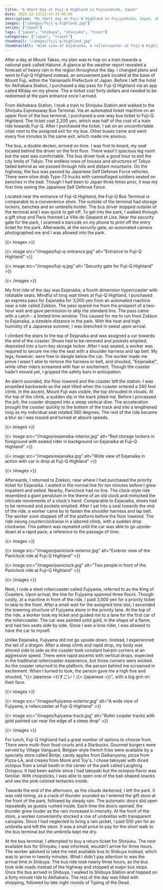 ```yaml
---
title: "A Short Day at Fuji-Q Highland in Fujiyoshida, Japan"
date: 2023-12-13T13:41:33-05:00
description: "My short day at Fuji-Q Highland in Fujiyoshida, Japan, shortened by heavy rain and thunder."
images: ["/images/fuji-q-highland.jpg"]
series: ["Japan"]
tags: ["japan", "shibuya", "shinjuku", "train"]
categories: ["japan", "travel"]
thumbnail: "/images/fuji-q-highland.jpg"
thumbnailAlt: "Wide view of Eejanaika, a rollercoaster at Fuji-Q Highland, with two people walking in foreground"
---
```


After a day at Mount Takao, my plan was to hop on a train towards a national park called Hakone. A glance at the weather report revealed a forecast of heavy rain in the region throughout the day. I changed plans and went to Fuji-Q Highland instead, an amusement park located at the base of Mount Fuji, within the Yamanashi Prefecture of Japan. Before I left the hotel for Akihabara Station, I purchased a day pass for Fuji-Q Highland via an app called KKday on my phone. The e-ticket cost forty dollars and needed to be redeemed at the park entrance once I arrived.

From Akihabara Station, I took a train to Shinjuku Station and walked to the Shinjuku Expressway Bus Terminal. Via an automated ticket machine on an upper floor of the bus terminal, I purchased a one-way bus ticket to Fuji-Q Highland. The ticket cost 2,200 yen, which was half of the cost of a train ride towards Fuji-Q. After I purchased the ticket, I sat on an uncomfortable chair next to the assigned exit for my bus. Other buses came and went every five minutes to the same exit, which made me anxious.

The bus, a double decker, arrived on time. I was first to board, my seat located behind the driver on the first floor. There wasn't spacious leg room but the seat was comfortable. The bus driver took a good hour to exit the city limits of Tokyo. The endless rows of houses and structures of Tokyo faded behind as we passed through hills and distant mountains. On the highway, the bus was passed by Japanese Self Defense Force vehicles. There were olive drab Type-73 trucks with camouflaged soldiers seated on benches in the bed. Though I had been to Japan three times prior, it was my first time seeing the Japanese Self Defense Force.

Located near the entrance of Fuji-Q Highland, the Fuji-Q Bus Terminal is comparable to a convenience store. The outside of the terminal had storage lockers, benches and an umbrella holder. The bus driver stopped outside of the terminal and I was quick to get off. To get into the park, I walked through a gift shop and Paris themed La Ville de Gaspard et Lisa. Near the security gate for the park, I scanned a barcode on my phone to print off the entry ticket for the park. Afterwards, at the security gate, an automated camera photographed me and I was allowed into the park.

{{< images >}}

{{< image src="/images/fuji-q-entrance.jpg" alt="Entrance to Fuji-Q Highland" >}}

{{< image src="/images/fuji-q.jpg" alt="Security gate for Fuji-Q Highland" >}}

{{< /images >}}

My first ride of the day was Eejanaika, a fourth dimension hypercoaster with rotatable seats. Mindful of long wait times at Fuji-Q Highland, I purchased an express pass for Eejanaika for 3,000 yen from an automated machine near a ride called Zokkon. The pass spared me from the prospect of a two-hour wait and gave permission to skip the standard line. The pass came with a catch - a limited time window. This caused for me to run from Zokkon to Eejanaika, a sizeable distance in the park. With the heat and high humidity of a Japanese summer, I was drenched in sweat upon arrival.

I climbed the stairs to the top of Eejanaika and was assigned a car towards the end of the coaster. Shoes had to be removed and pockets emptied, deposited into a turn-key storage locker. After I was seated, a worker was required to secure me into the seat with a shoulder harness and lap belt. My legs, however, were free to dangle below the car. The worker made me prove I wasn't able to remove the harness or belt, and shouted, "Eejanaika!", while other riders screamed with fear or excitement. Though the coaster hadn't moved yet, I gripped the safety bars in anticipation.

An alarm sounded, the floor lowered and the coaster left the station. I was propelled backwards as the seat tilted when the coaster entered a 240 foot climb. In the ascent, Mount Fuji was visible, the top shrouded in clouds. At the top of the climb, a sudden dip in the track jolted me. Before I processed the jolt, the coaster dropped into a steep vertical dive. The acceleration brought the coaster quickly to the bottom of the track and into a lengthened loop as my individual seat rotated 360 degrees. The rest of the ride became a blur as I was tossed and turned at absurd speeds.

{{< images >}}

{{< image src="/images/eejanaika-interior.jpg" alt="Red storage lockers in foreground with seated rider in background on Eejanaika at Fuji-Q Highland" >}}

{{< image src="/images/eejanaika.jpg" alt="Wide view of Eejanaika in action with car in drop at Fuji-Q Highland" >}}

{{< /images >}}

Afterwards, I returned to Zokkon, near where I had purchased the priority ticket for Eejanaika. I waited in the normal line for ten minutes before I grew impatient and exited. Nearby, Paniclock had no line. The clock-style ride resembled a giant pendulum in the theme of an old clock and mimicked the intricate movements of a clock's hand. Comparable to Eejanaika, shoes had to be removed and pockets emptied. After I sat into a seat towards the end of the ride, a worker came by to fasten the shoulder harness and lap belt. The worker soon stepped off of the platform before the floor lowered. The ride swung counterclockwise in a labored climb, with a sudden drop clockwise. This pattern was repeated until the car was able to go upside-down at a rapid pace, a reference to the passage of time.

{{< images >}}

{{< image src="/images/paniclock-exterior.jpg" alt="Exterior view of the Paniclock ride at Fuji-Q Highland" >}}

{{< image src="/images/paniclock.jpg" alt="Two people in front of the Paniclock ride at Fuji-Q Highland" >}}

{{< /images >}}

Next, I rode a steel rollercoaster called Fujiyama, referred to as the King of Coasters. Upon arrival, the line for Fujiyama spanned three floors. Though costly, at a machine in front of the ride, I paid 3,000 yen for a priority ticket to skip to the front. After a small wait for the assigned time slot, I ascended the towering structure of Fujiyama alone in the priority lane. At the top of the ride, a worker took my ticket and guided me to a lane for the first car of the rollercoaster. The car was painted solid gold, in the shape of a flame, and had two seats side by side. Since I was a lone rider, I was allowed to have the car to myself.

Unlike Eejanaika, Fujiyama did not go upside-down. Instead, I experienced the tail of a dragon. After a steep climb and rapid drop, my body was shoved side to side as the coaster took constant hairpin corners at an aggressive speed. There were rapid ascents with vertical drops, expected in the traditional rollercoaster experience, but those corners were wicked. As the coaster returned to the platform, the person behind me screamed in excitement. When I turned to look, the person gave me a high five and shouted, "{{< japanese >}}すごい！{{< /japanese >}}", with a big grin on their face.

{{< images >}}

{{< image src="/images/fujiyama-exterior.jpg" alt="A wide view of Fujiyama, a rollercoaster at Fuji-Q Highland" >}}

{{< image src="/images/fujiyama-track.jpg" alt="Roller coaster tracks with gold painted car near the edge of a steep drop" >}}

{{< /images >}}

For lunch, Fuji-Q Highland had a great number of options to choose from. There were multi-floor food courts and a Starbucks. Gourmet burgers were served by Village Vanguard, Belgian-style french fries were available by a specialty store called Bintje, candy apples from Daikanyama, pizza from Pizza-LA, and crepes from Momi and Toy's. I chose takoyaki with diced octopus from a small booth in the center of the park called Laughing Octopus. It had been awhile since I had takoyaki but the octopus flavor was familiar. With chopsticks, I was able to open one of the ball-shaped snacks and see the pink colored tentacles inside.

Towards the end of the afternoon, as the clouds darkened, I left the park. It was odd timing, as a crack of thunder sounded as I entered the gift store at the front of the park, followed by steady rain. The automatic doors slid open repeatedly as guests rushed inside. Each time the doors opened, the thunder grew louder as the rain increased in intensity. At the front of the store, a worker conveniently stocked a row of umbrellas with transparent canopies. Since I had neglected to bring a rain jacket, I paid 500 yen for an umbrella and left the store. It was a small price to pay for the short walk to the bus terminal but the umbrella kept me dry.

At the bus terminal, I attempted to buy a return ticket for Shinjuku. The next available bus for Shinjuku, I was informed, wouldn't arrive for three hours. The worker advised to take the next available bus to Shibuya instead, which was to arrive in twenty minutes. What I didn't pay attention to was the arrival time in Shibuya. The bus ride took nearly three hours, as the bus took side roads instead of the highway and stopped at major bus stops. Once the bus arrived in Shibuya, I walked to Shibuya Station and hopped on a forty minute ride to Akihabara. The rest of the day was filled with shopping, followed by late night rounds of Typing of the Dead.
